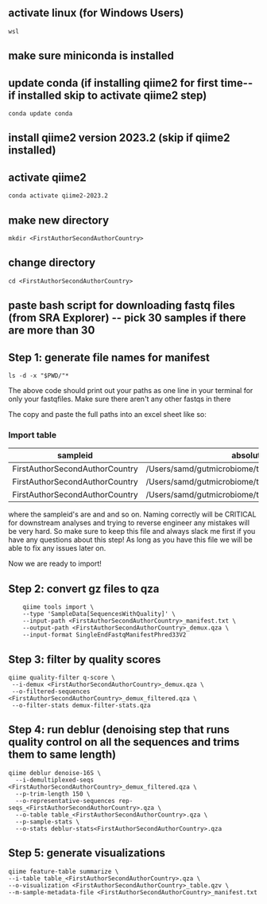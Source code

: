 ## activate linux (for Windows Users)

`wsl`

## make sure miniconda is installed

## update conda (if installing qiime2 for first time--if installed skip to activate qiime2 step)

`conda update conda`

## install qiime2 version 2023.2 (skip if qiime2 installed)

## activate qiime2

`conda activate qiime2-2023.2`

  

## make new directory

`mkdir <FirstAuthorSecondAuthorCountry>`

  

## change directory

`cd <FirstAuthorSecondAuthorCountry>`

  

## paste bash script for downloading fastq files (from SRA Explorer) -- pick 30 samples if there are more than 30

  

## Step 1: generate file names for manifest

```ls -d -x "$PWD/"*```

The above code should print out your paths as one line in your terminal for only your fastqfiles. Make sure there aren't any other fastqs in there

The copy and paste the full paths into an excel sheet like so:

### Import table

| sampleid | absolute-filepath |
| ------------------------------- | --------------------------------------------------------- |
| FirstAuthorSecondAuthorCountry  |	/Users/samd/gutmicrobiome/teststudy/SRR1589726_1.fastq.gz |
| FirstAuthorSecondAuthorCountry	| /Users/samd/gutmicrobiome/teststudy/SRR7528861_1.fastq.gz |
| FirstAuthorSecondAuthorCountry	| /Users/samd/gutmicrobiome/teststudy/SRR7528862_1.fastq.gz |

where the sampleid's are <FirstAuthorSecondAuthorCountry1> and <FirstAuthorSecondAuthorCountry2> and so on. Naming correctly will be CRITICAL for downstream analyses and trying to reverse engineer any mistakes will be very hard. So make sure to keep this file and always slack me first if you have any questions about this step! As long as you have this file we will be able to fix any issues later on.
  
Now we are ready to import!

## Step 2: convert gz files to qza
```
    qiime tools import \
    --type 'SampleData[SequencesWithQuality]' \
    --input-path <FirstAuthorSecondAuthorCountry>_manifest.txt \
    --output-path <FirstAuthorSecondAuthorCountry>_demux.qza \
    --input-format SingleEndFastqManifestPhred33V2
  ````
## Step 3: filter by quality scores

```
qiime quality-filter q-score \
 --i-demux <FirstAuthorSecondAuthorCountry>_demux.qza \
 --o-filtered-sequences <FirstAuthorSecondAuthorCountry>_demux_filtered.qza \
 --o-filter-stats demux-filter-stats.qza
 ```


## Step 4: run deblur (denoising step that runs quality control on all the sequences and trims them to same length)

```
qiime deblur denoise-16S \
  --i-demultiplexed-seqs <FirstAuthorSecondAuthorCountry>_demux_filtered.qza \
  --p-trim-length 150 \
  --o-representative-sequences rep-seqs_<FirstAuthorSecondAuthorCountry>.qza \
  --o-table table_<FirstAuthorSecondAuthorCountry>.qza \
  --p-sample-stats \
  --o-stats deblur-stats<FirstAuthorSecondAuthorCountry>.qza
```
  

## Step 5: generate visualizations

    qiime feature-table summarize \
    --i-table table_<FirstAuthorSecondAuthorCountry>.qza \
    --o-visualization <FirstAuthorSecondAuthorCountry>_table.qzv \
    --m-sample-metadata-file <FirstAuthorSecondAuthorCountry>_manifest.txt
